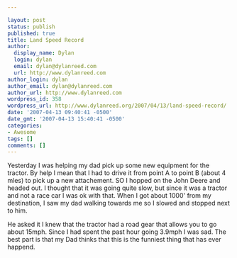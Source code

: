 ```yaml
---

layout: post
status: publish
published: true
title: Land Speed Record
author:
  display_name: Dylan
  login: dylan
  email: dylan@dylanreed.com
  url: http://www.dylanreed.com
author_login: dylan
author_email: dylan@dylanreed.com
author_url: http://www.dylanreed.com
wordpress_id: 358
wordpress_url: http://www.dylanreed.org/2007/04/13/land-speed-record/
date: '2007-04-13 09:40:41 -0500'
date_gmt: '2007-04-13 15:40:41 -0500'
categories:
- Awesome
tags: []
comments: []
---
```


Yesterday I was helping my dad pick up some new equipment for the tractor. By help I mean that I had to drive it from point A to point B (about 4 mles) to pick up a new attachement. SO I hopped on the John Deere and headed out. I thought that it was going quite slow, but since it was a tractor and not a race car I was ok with that. When I got about 1000' from my destination, I saw my dad walking towards me so I slowed and stopped next to him.

He asked it I knew that the tractor had a road gear that allows you to go about 15mph. Since I had spent the past hour going 3.9mph I was sad. The best part is that my Dad thinks that this is the funniest thing that has ever happend.
